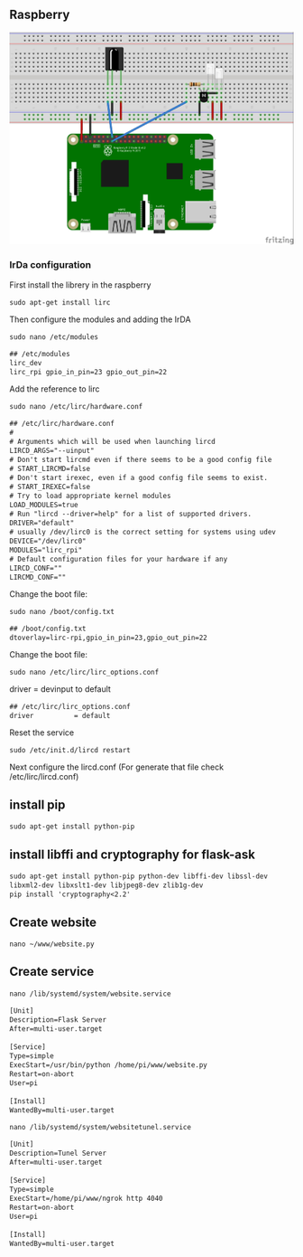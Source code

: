 ## Raspberry

![Image of sketch](https://raw.githubusercontent.com/wgcv/IoT-Home/master/img/sketch.jpg)

### IrDa configuration
First install the librery in the raspberry
```
sudo apt-get install lirc
```

Then configure the modules and adding the IrDA

```
sudo nano /etc/modules
```
```
## /etc/modules
lirc_dev
lirc_rpi gpio_in_pin=23 gpio_out_pin=22
```
Add the reference to lirc
```
sudo nano /etc/lirc/hardware.conf
```

```
## /etc/lirc/hardware.conf
#
# Arguments which will be used when launching lircd
LIRCD_ARGS="--uinput"
# Don't start lircmd even if there seems to be a good config file
# START_LIRCMD=false
# Don't start irexec, even if a good config file seems to exist.
# START_IREXEC=false
# Try to load appropriate kernel modules
LOAD_MODULES=true
# Run "lircd --driver=help" for a list of supported drivers.
DRIVER="default"
# usually /dev/lirc0 is the correct setting for systems using udev
DEVICE="/dev/lirc0"
MODULES="lirc_rpi"
# Default configuration files for your hardware if any
LIRCD_CONF=""
LIRCMD_CONF=""
```
Change the boot file:
```
sudo nano /boot/config.txt
```

```
## /boot/config.txt 
dtoverlay=lirc-rpi,gpio_in_pin=23,gpio_out_pin=22
```
Change the boot file:
```
sudo nano /etc/lirc/lirc_options.conf
```
driver = devinput to default
```
## /etc/lirc/lirc_options.conf
driver          = default
```
Reset the service
```
sudo /etc/init.d/lircd restart
```
Next configure the lircd.conf (For generate that file check /etc/lirc/lircd.conf)

## install pip
```
sudo apt-get install python-pip
```
## install libffi and cryptography for flask-ask
```
sudo apt-get install python-pip python-dev libffi-dev libssl-dev libxml2-dev libxslt1-dev libjpeg8-dev zlib1g-dev
pip install 'cryptography<2.2'
```
## Create website
```
nano ~/www/website.py
```
## Create service
```
nano /lib/systemd/system/website.service 
```
```
[Unit]
Description=Flask Server
After=multi-user.target

[Service]
Type=simple
ExecStart=/usr/bin/python /home/pi/www/website.py
Restart=on-abort
User=pi

[Install]
WantedBy=multi-user.target
```
```
nano /lib/systemd/system/websitetunel.service 
```
```
[Unit]
Description=Tunel Server
After=multi-user.target

[Service]
Type=simple
ExecStart=/home/pi/www/ngrok http 4040
Restart=on-abort
User=pi

[Install]
WantedBy=multi-user.target
```
